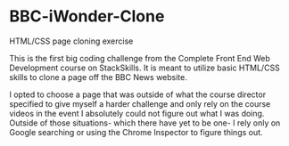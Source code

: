 # BBC-iWonder-Clone
HTML/CSS page cloning exercise

This is the first big coding challenge from the Complete Front End Web Development course on StackSkills. It is meant to utilize basic
HTML/CSS skills to clone a page off the BBC News website. 

I opted to choose a page that was outside of what the course director specified to give myself a harder challenge and only rely
on the course videos in the event I absolutely could not figure out what I was doing. Outside of those situations- which there have yet
to be one- I rely only on Google searching or using the Chrome Inspector to figure things out.
